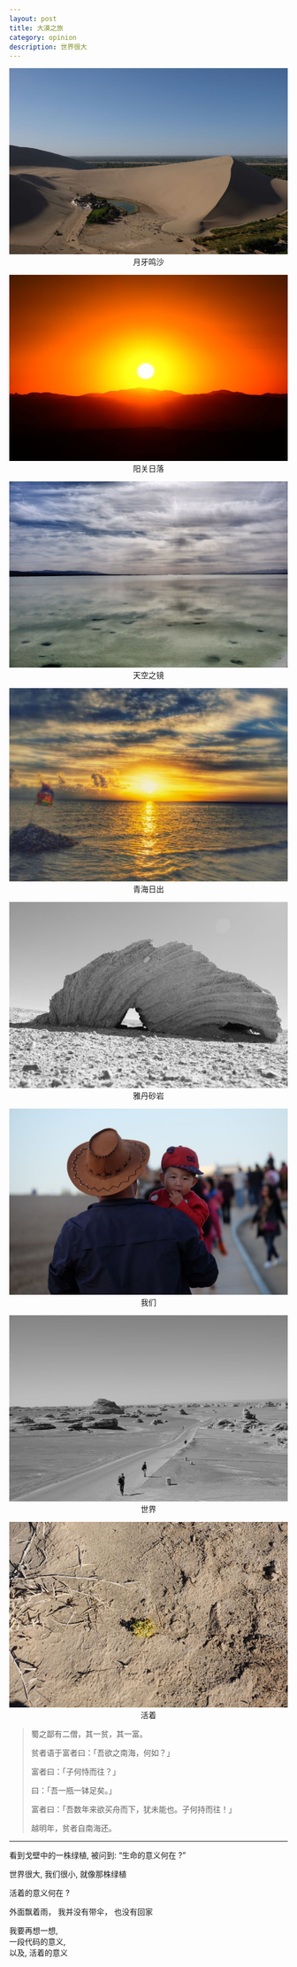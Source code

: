 ```yaml
---
layout: post
title: 大漠之旅
category: opinion
description: 世界很大 
---
```


![月牙鸣沙](/images/2016_10/moon-spring.jpeg)
<span class="title">月牙鸣沙</span>

![阳关日落](/images/2016_10/yangguan-sunset.jpeg)
<span class="title">阳关日落</span>

![天空之镜](/images/2016_10/mirror-lake.jpeg)
<span class="title">天空之镜</span>

![青海日出](/images/2016_10/qinghai-lake-sunrise.jpeg)
<span class="title">青海日出</span>

![雅丹砂岩](/images/2016_10/yadan-rock.jpeg)
<span class="title">雅丹砂岩</span>

![我们](/images/2016_10/someone.jpeg)
<span class="title">我们</span>

![就像这样](/images/2016_10/big-world.jpeg)
<span class="title">世界</span>

![像这样](/images/2016_10/life.jpeg)
<span class="title">活着</span>
 
> 蜀之鄙有二僧，其一贫，其一富。
>
> 贫者语于富者曰：「吾欲之南海，何如？」
>
> 富者曰：「子何恃而往？」
>
> 曰：「吾一瓶一钵足矣。」
>
> 富者曰：「吾数年来欲买舟而下，犹未能也。子何持而往！」
>
> 越明年，贫者自南海还。

---

看到戈壁中的一株绿植,
被问到: “生命的意义何在 ?”

世界很大,
我们很小,
就像那株绿植

活着的意义何在 ?

外面飘着雨，
我并没有带伞，
也没有回家

我要再想一想,  
一段代码的意义,  
以及,
活着的意义

<style>
p .title {
	text-align:center;
    display: block;
}
</style>
